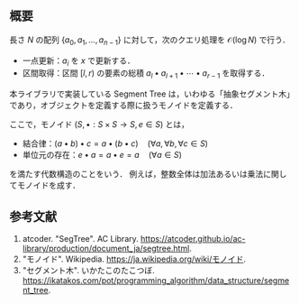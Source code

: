 ## 概要

長さ $N$ の配列 $\{ a_0, a_1, \ldots, a_{n-1} \}$ に対して，次のクエリ処理を $\mathcal{O}(\log N)$ で行う．

- 一点更新：$a_i$ を $x$ で更新する．
- 区間取得：区間 $[l,r)$ の要素の総積 $a_l \bullet a_{l+1} \bullet \cdots \bullet a_{r-1}$ を取得する．

本ライブラリで実装している Segment Tree は，いわゆる「抽象セグメント木」であり，オブジェクトを定義する際に扱うモノイドを定義する．

ここで，モノイド $\left( S, \bullet : S \times S \rightarrow S, e \in S \right)$ とは，

- 結合律：$(a \bullet b) \bullet c = a \bullet (b \bullet c) \quad \left( \forall a, \forall b, \forall c \in S \right)$
- 単位元の存在：$e \bullet a = a \bullet e = a \quad \left( \forall a \in S \right)$

を満たす代数構造のことをいう．
例えば，整数全体は加法あるいは乗法に関してモノイドを成す．


## 参考文献

1. atcoder. "SegTree". AC Library. <https://atcoder.github.io/ac-library/production/document_ja/segtree.html>.
1. "モノイド". Wikipedia. <https://ja.wikipedia.org/wiki/モノイド>.
1. "セグメント木". いかたこのたこつぼ. <https://ikatakos.com/pot/programming_algorithm/data_structure/segment_tree>.
